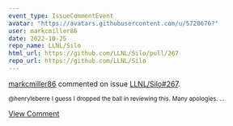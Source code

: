 ```yaml
---
event_type: IssueCommentEvent
avatar: "https://avatars.githubusercontent.com/u/5720676?"
user: markcmiller86
date: 2022-10-25
repo_name: LLNL/Silo
html_url: https://github.com/LLNL/Silo/pull/267
repo_url: https://github.com/LLNL/Silo
---
```


<a href='https://github.com/markcmiller86' target='_blank'>markcmiller86</a> commented on issue <a href='https://github.com/LLNL/Silo/pull/267' target='_blank'>LLNL/Silo#267</a>.

<small>@henryleberre I guess I dropped the ball in reviewing this. Many apologies....</small>

<a href='https://github.com/LLNL/Silo/pull/267' target='_blank'>View Comment</a>
